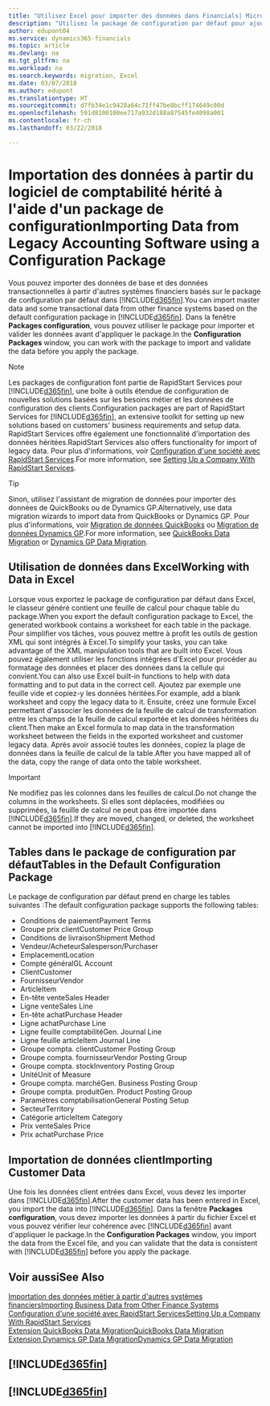```yaml
---
title: "Utilisez Excel pour importer des données dans Financials| Microsoft Docs"
description: "Utilisez le package de configuration par défaut pour ajouter des données client dans Excel et les importer ensuite dans Finance and Operations, Business edition."
author: edupont04
ms.service: dynamics365-financials
ms.topic: article
ms.devlang: na
ms.tgt_pltfrm: na
ms.workload: na
ms.search.keywords: migration, Excel
ms.date: 03/07/2018
ms.author: edupont
ms.translationtype: HT
ms.sourcegitcommit: d7fb34e1c9428a64c71ff47be8bcff174649c00d
ms.openlocfilehash: 591d8100100ee717a932d188a87545fe4098a001
ms.contentlocale: fr-ch
ms.lasthandoff: 03/22/2018

---
```

# <a name="importing-data-from-legacy-accounting-software-using-a-configuration-package"></a><span data-ttu-id="94214-103">Importation des données à partir du logiciel de comptabilité hérité à l'aide d'un package de configuration</span><span class="sxs-lookup"><span data-stu-id="94214-103">Importing Data from Legacy Accounting Software using a Configuration Package</span></span>
<span data-ttu-id="94214-104">Vous pouvez importer des données de base et des données transactionnelles à partir d'autres systèmes financiers basés sur le package de configuration par défaut dans [!INCLUDE[d365fin](includes/d365fin_md.md)].</span><span class="sxs-lookup"><span data-stu-id="94214-104">You can import master data and some transactional data from other finance systems based on the default configuration package in [!INCLUDE[d365fin](includes/d365fin_md.md)].</span></span> <span data-ttu-id="94214-105">Dans la fenêtre **Packages configuration**, vous pouvez utiliser le package pour importer et valider les données avant d'appliquer le package.</span><span class="sxs-lookup"><span data-stu-id="94214-105">In the **Configuration Packages** window, you can work with the package to import and validate the data before you apply the package.</span></span>  

> [!NOTE]  
> <span data-ttu-id="94214-106">Les packages de configuration font partie de RapidStart Services pour [!INCLUDE[d365fin](includes/d365fin_md.md)], une boîte à outils étendue de configuration de nouvelles solutions basées sur les besoins métier et les données de configuration des clients.</span><span class="sxs-lookup"><span data-stu-id="94214-106">Configuration packages are part of RapidStart Services for [!INCLUDE[d365fin](includes/d365fin_md.md)], an extensive toolkit for setting up new solutions based on customers' business requirements and setup data.</span></span> <span data-ttu-id="94214-107">RapidStart Services offre également une fonctionnalité d'importation des données héritées.</span><span class="sxs-lookup"><span data-stu-id="94214-107">RapidStart Services also offers functionality for import of legacy data.</span></span> <span data-ttu-id="94214-108">Pour plus d'informations, voir [Configuration d'une société avec RapidStart Services](admin-set-up-a-company-with-rapidstart.md).</span><span class="sxs-lookup"><span data-stu-id="94214-108">For more information, see [Setting Up a Company With RapidStart Services](admin-set-up-a-company-with-rapidstart.md).</span></span>

> [!TIP]  
>   <span data-ttu-id="94214-109">Sinon, utilisez l'assistant de migration de données pour importer des données de QuickBooks ou de Dynamics GP.</span><span class="sxs-lookup"><span data-stu-id="94214-109">Alternatively, use data migration wizards to import data from QuickBooks or Dynamics GP.</span></span> <span data-ttu-id="94214-110">Pour plus d'informations, voir [Migration de données QuickBooks](ui-extensions-quickbooks-data-migration.md) ou [Migration de données Dynamics GP](ui-extensions-dynamicsgp-data-migration.md).</span><span class="sxs-lookup"><span data-stu-id="94214-110">For more information, see [QuickBooks Data Migration](ui-extensions-quickbooks-data-migration.md) or [Dynamics GP Data Migration](ui-extensions-dynamicsgp-data-migration.md).</span></span>  

## <a name="working-with-data-in-excel"></a><span data-ttu-id="94214-111">Utilisation de données dans Excel</span><span class="sxs-lookup"><span data-stu-id="94214-111">Working with Data in Excel</span></span>
<span data-ttu-id="94214-112">Lorsque vous exportez le package de configuration par défaut dans Excel, le classeur généré contient une feuille de calcul pour chaque table du package.</span><span class="sxs-lookup"><span data-stu-id="94214-112">When you export the default configuration package to Excel, the generated workbook contains a worksheet for each table in the package.</span></span> <span data-ttu-id="94214-113">Pour simplifier vos tâches, vous pouvez mettre à profit les outils de gestion XML qui sont intégrés à Excel.</span><span class="sxs-lookup"><span data-stu-id="94214-113">To simplify your tasks, you can take advantage of the XML manipulation tools that are built into Excel.</span></span> <span data-ttu-id="94214-114">Vous pouvez également utiliser les fonctions intégrées d'Excel pour procéder au formatage des données et placer des données dans la cellule qui convient.</span><span class="sxs-lookup"><span data-stu-id="94214-114">You can also use Excel built-in functions to help with data formatting and to put data in the correct cell.</span></span> <span data-ttu-id="94214-115">Ajoutez par exemple une feuille vide et copiez-y les données héritées.</span><span class="sxs-lookup"><span data-stu-id="94214-115">For example, add a blank worksheet and copy the legacy data to it.</span></span> <span data-ttu-id="94214-116">Ensuite, créez une formule Excel permettant d'associer les données de la feuille de calcul de transformation entre les champs de la feuille de calcul exportée et les données héritées du client.</span><span class="sxs-lookup"><span data-stu-id="94214-116">Then make an Excel formula to map data in the transformation worksheet between the fields in the exported worksheet and customer legacy data.</span></span> <span data-ttu-id="94214-117">Après avoir associé toutes les données, copiez la plage de données dans la feuille de calcul de la table.</span><span class="sxs-lookup"><span data-stu-id="94214-117">After you have mapped all of the data, copy the range of data onto the table worksheet.</span></span>  

> [!IMPORTANT]  
>  <span data-ttu-id="94214-118">Ne modifiez pas les colonnes dans les feuilles de calcul.</span><span class="sxs-lookup"><span data-stu-id="94214-118">Do not change the columns in the worksheets.</span></span> <span data-ttu-id="94214-119">Si elles sont déplacées, modifiées ou supprimées, la feuille de calcul ne peut pas être importée dans [!INCLUDE[d365fin](includes/d365fin_md.md)].</span><span class="sxs-lookup"><span data-stu-id="94214-119">If they are moved, changed, or deleted, the worksheet cannot be imported into [!INCLUDE[d365fin](includes/d365fin_md.md)].</span></span>

## <a name="tables-in-the-default-configuration-package"></a><span data-ttu-id="94214-120">Tables dans le package de configuration par défaut</span><span class="sxs-lookup"><span data-stu-id="94214-120">Tables in the Default Configuration Package</span></span>
<span data-ttu-id="94214-121">Le package de configuration par défaut prend en charge les tables suivantes :</span><span class="sxs-lookup"><span data-stu-id="94214-121">The default configuration package supports the following tables:</span></span>

-   <span data-ttu-id="94214-122">Conditions de paiement</span><span class="sxs-lookup"><span data-stu-id="94214-122">Payment Terms</span></span>
-   <span data-ttu-id="94214-123">Groupe prix client</span><span class="sxs-lookup"><span data-stu-id="94214-123">Customer Price Group</span></span>
-   <span data-ttu-id="94214-124">Conditions de livraison</span><span class="sxs-lookup"><span data-stu-id="94214-124">Shipment Method</span></span>
-   <span data-ttu-id="94214-125">Vendeur/Acheteur</span><span class="sxs-lookup"><span data-stu-id="94214-125">Salesperson/Purchaser</span></span>
-   <span data-ttu-id="94214-126">Emplacement</span><span class="sxs-lookup"><span data-stu-id="94214-126">Location</span></span>
-   <span data-ttu-id="94214-127">Compte général</span><span class="sxs-lookup"><span data-stu-id="94214-127">GL Account</span></span>
-   <span data-ttu-id="94214-128">Client</span><span class="sxs-lookup"><span data-stu-id="94214-128">Customer</span></span>
-   <span data-ttu-id="94214-129">Fournisseur</span><span class="sxs-lookup"><span data-stu-id="94214-129">Vendor</span></span>
-   <span data-ttu-id="94214-130">Article</span><span class="sxs-lookup"><span data-stu-id="94214-130">Item</span></span>
-   <span data-ttu-id="94214-131">En-tête vente</span><span class="sxs-lookup"><span data-stu-id="94214-131">Sales Header</span></span>
-   <span data-ttu-id="94214-132">Ligne vente</span><span class="sxs-lookup"><span data-stu-id="94214-132">Sales Line</span></span>
-   <span data-ttu-id="94214-133">En-tête achat</span><span class="sxs-lookup"><span data-stu-id="94214-133">Purchase Header</span></span>
-   <span data-ttu-id="94214-134">Ligne achat</span><span class="sxs-lookup"><span data-stu-id="94214-134">Purchase Line</span></span>
-   <span data-ttu-id="94214-135">Ligne feuille comptabilité</span><span class="sxs-lookup"><span data-stu-id="94214-135">Gen. Journal Line</span></span>
-   <span data-ttu-id="94214-136">Ligne feuille article</span><span class="sxs-lookup"><span data-stu-id="94214-136">Item Journal Line</span></span>
-   <span data-ttu-id="94214-137">Groupe compta. client</span><span class="sxs-lookup"><span data-stu-id="94214-137">Customer Posting Group</span></span>
-   <span data-ttu-id="94214-138">Groupe compta. fournisseur</span><span class="sxs-lookup"><span data-stu-id="94214-138">Vendor Posting Group</span></span>
-   <span data-ttu-id="94214-139">Groupe compta. stock</span><span class="sxs-lookup"><span data-stu-id="94214-139">Inventory Posting Group</span></span>
-   <span data-ttu-id="94214-140">Unité</span><span class="sxs-lookup"><span data-stu-id="94214-140">Unit of Measure</span></span>
-   <span data-ttu-id="94214-141">Groupe compta. marché</span><span class="sxs-lookup"><span data-stu-id="94214-141">Gen. Business Posting Group</span></span>
-   <span data-ttu-id="94214-142">Groupe compta. produit</span><span class="sxs-lookup"><span data-stu-id="94214-142">Gen. Product Posting Group</span></span>
-   <span data-ttu-id="94214-143">Paramètres comptabilisation</span><span class="sxs-lookup"><span data-stu-id="94214-143">General Posting Setup</span></span>
-   <span data-ttu-id="94214-144">Secteur</span><span class="sxs-lookup"><span data-stu-id="94214-144">Territory</span></span>
-   <span data-ttu-id="94214-145">Catégorie article</span><span class="sxs-lookup"><span data-stu-id="94214-145">Item Category</span></span>
-   <span data-ttu-id="94214-146">Prix vente</span><span class="sxs-lookup"><span data-stu-id="94214-146">Sales Price</span></span>
-   <span data-ttu-id="94214-147">Prix achat</span><span class="sxs-lookup"><span data-stu-id="94214-147">Purchase Price</span></span>

## <a name="importing-customer-data"></a><span data-ttu-id="94214-148">Importation de données client</span><span class="sxs-lookup"><span data-stu-id="94214-148">Importing Customer Data</span></span>
<span data-ttu-id="94214-149">Une fois les données client entrées dans Excel, vous devez les importer dans [!INCLUDE[d365fin](includes/d365fin_md.md)].</span><span class="sxs-lookup"><span data-stu-id="94214-149">After the customer data has been entered in Excel, you import the data into [!INCLUDE[d365fin](includes/d365fin_md.md)].</span></span> <span data-ttu-id="94214-150">Dans la fenêtre **Packages configuration**, vous devez importer les données à partir du fichier Excel et vous pouvez vérifier leur cohérence avec [!INCLUDE[d365fin](includes/d365fin_md.md)] avant d'appliquer le package.</span><span class="sxs-lookup"><span data-stu-id="94214-150">In the **Configuration Packages** window, you import the data from the Excel file, and you can validate that the data is consistent with [!INCLUDE[d365fin](includes/d365fin_md.md)] before you apply the package.</span></span>

## <a name="see-also"></a><span data-ttu-id="94214-151">Voir aussi</span><span class="sxs-lookup"><span data-stu-id="94214-151">See Also</span></span>
[<span data-ttu-id="94214-152">Importation des données métier à partir d'autres systèmes financiers</span><span class="sxs-lookup"><span data-stu-id="94214-152">Importing Business Data from Other Finance Systems</span></span>](upload-data.md)  
[<span data-ttu-id="94214-153">Configuration d'une société avec RapidStart Services</span><span class="sxs-lookup"><span data-stu-id="94214-153">Setting Up a Company With RapidStart Services</span></span>](admin-set-up-a-company-with-rapidstart.md)  
[<span data-ttu-id="94214-154">Extension QuickBooks Data Migration</span><span class="sxs-lookup"><span data-stu-id="94214-154">QuickBooks Data Migration</span></span>](ui-extensions-quickbooks-data-migration.md)  
[<span data-ttu-id="94214-155">Extension Dynamics GP Data Migration</span><span class="sxs-lookup"><span data-stu-id="94214-155">Dynamics GP Data Migration</span></span>](ui-extensions-dynamicsgp-data-migration.md)  

## [!INCLUDE[d365fin](includes/free_trial_md.md)]  
## [!INCLUDE[d365fin](includes/training_link_md.md)]

